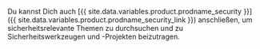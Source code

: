 Du kannst Dich auch [{{ site.data.variables.product.prodname_security }}]({{ site.data.variables.product.prodname_security_link }}) anschließen, um sicherheitsrelevante Themen zu durchsuchen und zu Sicherheitswerkzeugen und -Projekten beizutragen. 

